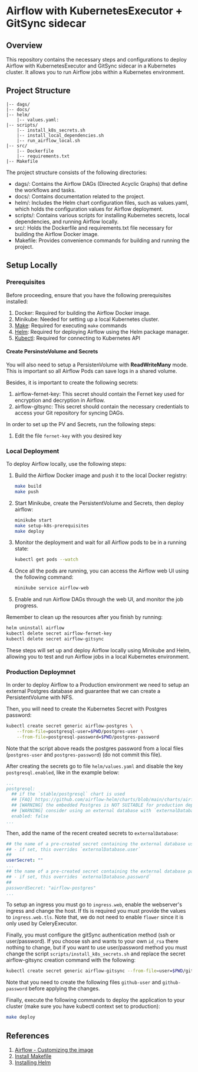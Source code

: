 # Airflow with KubernetesExecutor + GitSync sidecar

## Overview

This repository contains the necessary steps and configurations to deploy Airflow with KubernetesExecutor and GitSync sidecar in a Kubernetes cluster. It allows you to run Airflow jobs within a Kubernetes environment.

## Project Structure

```
|-- dags/
|-- docs/
|-- helm/
    |-- values.yaml: 
|-- scripts/
    |-- install_k8s_secrets.sh
    |-- install_local_dependencies.sh
    |-- run_airflow_local.sh
|-- src/
    |-- Dockerfile
    |-- requirements.txt
|-- Makefile
```

The project structure consists of the following directories:

- dags/: Contains the Airflow DAGs (Directed Acyclic Graphs) that define the workflows and tasks.
- docs/: Contains documentation related to the project.
- helm/: Includes the Helm chart configuration files, such as values.yaml, which holds the configuration values for Airflow deployment.
- scripts/: Contains various scripts for installing Kubernetes secrets, local dependencies, and running Airflow locally.
- src/: Holds the Dockerfile and requirements.txt file necessary for building the Airflow Docker image.
- Makefile: Provides convenience commands for building and running the project.

## Setup Locally

### Prerequisites

Before proceeding, ensure that you have the following prerequisites installed:

1. Docker: Required for building the Airflow Docker image.
1. Minikube: Needed for setting up a local Kubernetes cluster.
1. [Make](https://linuxhint.com/install-make-ubuntu/): Required for executing `make` commands
1. [Helm](https://helm.sh/docs/intro/install/): Required for deploying Airflow using the Helm package manager.
1. [Kubectl](https://kubernetes.io/pt-br/docs/tasks/tools/#kubectl): Required for connecting to Kubernetes API

#### Create PersinsteVolume and Secrets

You will also need to setup a PersistenVolume with **ReadWriteMany** mode. This is important so all Airflow Pods can save logs in a shared volume.

Besides, it is important to create the following secrets:

1. airflow-fernet-key: This secret should contain the Fernet key used for encryption and decryption in Airflow.
2. airflow-gitsync: This secret should contain the necessary credentials to access your Git repository for syncing DAGs.

In order to set up the PV and Secrets, run the following steps:

1. Edit the file `fernet-key` with you desired key

### Local Deployment

To deploy Airflow locally, use the following steps:

1. Build the Airflow Docker image and push it to the local Docker registry:

    ```bash
    make build
    make push
    ```

2. Start Minikube, create the PersistentVolume and Secrets, then deploy airflow:

    ```bash
    minikube start
    make setup-k8s-prerequisites
    make deploy
    ```

3. Monitor the deployment and wait for all Airflow pods to be in a running state:

    ```bash
    kubectl get pods --watch
    ```

4. Once all the pods are running, you can access the Airflow web UI using the following command:

    ```bash
    minikube service airflow-web
    ```

5. Enable and run Airflow DAGs through the web UI, and monitor the job progress.

Remember to clean up the resources after you finish by running:

```bash
helm uninstall airflow
kubectl delete secret airflow-fernet-key
kubectl delete secret airflow-gitsync
```

These steps will set up and deploy Airflow locally using Minikube and Helm, allowing you to test and run Airflow jobs in a local Kubernetes environment.

### Production Deploymnet

In order to deploy Airflow to a Production environment we need to setup an external Postgres database and guarantee that we can create a PersistentVolume with NFS.

Then, you will need to create the Kubernetes Secret with Postgres password:

```bash
kubectl create secret generic airflow-postgres \
    --from-file=postgresql-user=$PWD/postgres-user \
    --from-file=postgresql-password=$PWD/postgres-password
```

Note that the script above reads the postgres password from a local files (`postgres-user` and `postgres-password`) (do not commit this file).

After creating the secrets go to file `helm/values.yaml` and disable the key `postgresql.enabled`, like in the example below:

```yaml
...
postgresql:
  ## if the `stable/postgresql` chart is used
  ## [FAQ] https://github.com/airflow-helm/charts/blob/main/charts/airflow/docs/faq/database/embedded-database.md
  ## [WARNING] the embedded Postgres is NOT SUITABLE for production deployments of Airflow
  ## [WARNING] consider using an external database with `externalDatabase.*`
  enabled: false
...
```

Then, add the name of the recent created secrets to `externalDatabase`:

```yaml
## the name of a pre-created secret containing the external database user
## - if set, this overrides `externalDatabase.user`
##
userSecret: ""
...
## the name of a pre-created secret containing the external database password
## - if set, this overrides `externalDatabase.password`
##
passwordSecret: "airflow-postgres"
...
```

To setup an ingress you must go to `ingress.web`, enable the webserver's ingress and change the host. If tls is required you must provide the values to `ingress.web.tls`. Note that, we do not need to enable `flower` since it is only used by CeleryExecutor.

Finally, you must configure the gitSync authentication method (ssh or user/password). If you choose ssh and wants to your own `id_rsa` there nothing to change, but if you want to use user/password method you must change the script `scripts/install_k8s_secrets.sh` and replace the secret airflow-gitsync creation command with the following:

```bash
kubectl create secret generic airflow-gitsync --from-file=user=$PWD/github-user --from-file=password=$PWD/github-password
```

Note that you need to create the following files `github-user` and `github-password` before applying the changes.

Finally, execute the following commands to deploy the application to your cluster (make sure you have kubectl context set to production):

```bash
make deploy
```

## References

1. [Airflow - Customizing the image](https://airflow.apache.org/docs/docker-stack/build.html#customizing-the-image)
1. [Install Makefile](https://linuxhint.com/install-make-ubuntu/)
1. [Installing Helm](https://helm.sh/docs/intro/install/)
